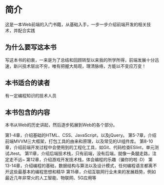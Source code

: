 # 简介
这是一本Web前端的入门书籍，从基础入手，一步一步介绍前端开发的相关技术，并配合实践

## 为什么要写这本书
写这本书的初衷，一来是为了总结和回顾转型以来我的所学所得，前端发展十分迅速，新兴技术层出不穷，唯有把握大局观，理清脉络，方能以不变应万变！

## 本书适合的读者
有一定编程知识的技术人员

## 本书包含的内容
本书从Web的历史讲起，然后逐步拓展到Web的各个部分。

第1-4章，介绍基础的HTML、CSS、JavaScript，以及jQuery。
第5-7章，介绍前端MVVM三大框架，打包工具的由来和原理，以及常见的UI组件库。
第8-10章，介绍前端开发过程中会使用到的工程化工具，如Git、代码检查ESlint，单元测试Jtest。
第11章，介绍后端技术栈，只有前端，没有后端，就像一条腿走路，注定走不远~
第12章，介绍游戏开发技术栈，体会编程的乐趣（骗你的啦 :D）
第13-14章，介绍编程的基础，数据结构与算法以及设计模式，任何编程语言都离不开这些最基本的编程思想和精华
第15章，介绍互联网行业未来的发展趋势，例如最近几年非常火的人工智能、物联网、5G应用等
